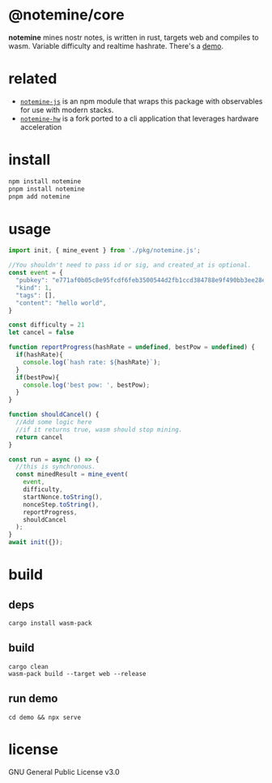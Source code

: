 # @notemine/core
**notemine** mines nostr notes, is written in rust, targets web and compiles to wasm. Variable difficulty and realtime hashrate. There's a [demo](https://sandwichfarm.github.io/notemine).

# related
- [`notemine-js`](https://github.com/sandwichfarm/notemine-js) is an npm module that wraps this package with observables for use with modern stacks.
- [`notemine-hw`](https://github.com/plebemineira/notemine_hw) is a fork ported to a cli application that leverages hardware acceleration

# install 
```js
npm install notemine
pnpm install notemine
pnpm add notemine
```

# usage
```js
import init, { mine_event } from './pkg/notemine.js';

//You shouldn't need to pass id or sig, and created_at is optional.
const event = {
  "pubkey": "e771af0b05c8e95fcdf6feb3500544d2fb1ccd384788e9f490bb3ee28e8ed66f",
  "kind": 1,
  "tags": [],
  "content": "hello world",
}

const difficulty = 21
let cancel = false 

function reportProgress(hashRate = undefined, bestPow = undefined) {
  if(hashRate){
    console.log(`hash rate: ${hashRate}`);
  }
  if(bestPow){
    console.log('best pow: ', bestPow);
  }
}

function shouldCancel() {
  //Add some logic here
  //if it returns true, wasm should stop mining.
  return cancel 
}

const run = async () => {
  //this is synchronous.
  const minedResult = mine_event(
    event,
    difficulty,
    startNonce.toString(),
    nonceStep.toString(),
    reportProgress,
    shouldCancel
  );
}
await init({});
```

# build

## deps 
```
cargo install wasm-pack
```

## build
```
cargo clean
wasm-pack build --target web --release
```

## run demo
```
cd demo && npx serve 
```

# license
GNU General Public License v3.0